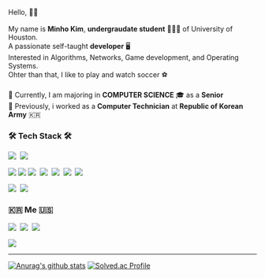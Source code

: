 Hello,  🙌🏻  
<br>
My name is **Minho Kim**, **undergraudate student** 🧑🏻‍🎓 of University of Houston.
<br>
A passionate self-taught **developer** 🖥
<br>
Interested in Algorithms, Networks, Game development, and Operating Systems.
<br>
Ohter than that, I like to play and watch soccer ⚽️
<br>
<br>
💫 Currently, I am majoring in **COMPUTER SCIENCE** 🎓 as a **Senior**
<br>
💫  Previously, i worked as a **Computer Technician** at **Republic of Korean Army** 🇰🇷
<br>


<h3>🛠 Tech Stack 🛠</h3>
<p>
  <img src="https://img.shields.io/badge/C++-00599C?style=flat-square&logo=C%2B%2B&logoColor=white"/></a>&nbsp 
  <img src="https://img.shields.io/badge/C-A8B9CC?style=flat-square&logo=C&logoColor=white"/></a>&nbsp
</p>
<p>
  <img src="https://img.shields.io/badge/PHP-777BB4?style=flat-square&logo=PHP&logoColor=white"/></a>  <img src="https://img.shields.io/badge/HTML-E34F26?style=flat-square&logo=HTML5&logoColor=white"/></a>
  <img src="https://img.shields.io/badge/JavaScript-F7DF1E?style=flat-square&logo=JavaScript&logoColor=white"/></a>&nbsp 
  <img src="https://img.shields.io/badge/HTML5-E34F26?style=flat-square&logo=HTML5&logoColor=white"/></a>&nbsp 
  <img src="https://img.shields.io/badge/css-1572B6?style=flat-square&logo=css3&logoColor=white"/></a>&nbsp
  <img src="https://img.shields.io/badge/React-61DAFB?style=flat-square&logo=React&logoColor=white"/></a>&nbsp
  <img src="https://img.shields.io/badge/Node.js-339933?style=flat-square&logo=Node.js&logoColor=white"/></a> &nbsp
</p>
<p>
  <img src="https://img.shields.io/badge/Mysql-E6B91E?style=flat-square&logo=MySql&logoColor=white"/></a>&nbsp 
  <img src="https://img.shields.io/badge/MongoDB-47A248?style=flat-square&logo=MongoDB&logoColor=white"/></a> &nbsp
</p>

<h3>🇰🇷 Me 🇺🇸 </h3>
<p>
<a href="https://blog.naver.com/music4537"><img src="https://img.shields.io/badge/Tech%20Blog-11B48A?style=flat-square&logo=Vimeo&logoColor=white&link=https://blog.naver.com/music4537"/></a>&nbsp
<a href="https://www.instagram.com/xxalsgh0203/"><img src="https://img.shields.io/badge/Instagram-E4405F?style=flat-square&logo=Instagram&logoColor=white&link=https://www.instagram.com/xxalsgh0203/"/></a>&nbsp
<a href="mailto:xxalsgh0203@gmail.com"><img src="https://img.shields.io/badge/Gmail-d14836?style=flat-square&logo=Gmail&logoColor=white&link=xxalsgh0203@gmail.com"/></a>
</p>
<a href="https://hits.seeyoufarm.com"><img src="https://hits.seeyoufarm.com/api/count/incr/badge.svg?url=https%3A%2F%2Fgithub.com%2Fxxalsgh0203&count_bg=%238EC8D9&title_bg=%23A2406F&icon=&icon_color=%2330C799&title=hits&edge_flat=true"/></a>

- - -

[![Anurag's github stats](https://github-readme-stats.vercel.app/api?username=xxalsgh0203&show_icons=true&theme=radical)](https://github.com/xxalsgh0203/github-readme-stats)
[![Solved.ac Profile](http://mazassumnida.wtf/api/v2/generate_badge?boj=craalsgh97)](https://solved.ac/craalsgh97)
